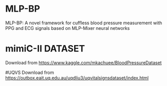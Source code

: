 # MLP-BP
MLP-BP: A novel framework for cuffless blood pressure measurement with PPG and ECG signals based on MLP-Mixer neural networks

# mimiC-II DATASET
Download from 
https://www.kaggle.com/mkachuee/BloodPressureDataset

#UQVS
Download from 
https://outbox.eait.uq.edu.au/uqdliu3/uqvitalsignsdataset/index.html

